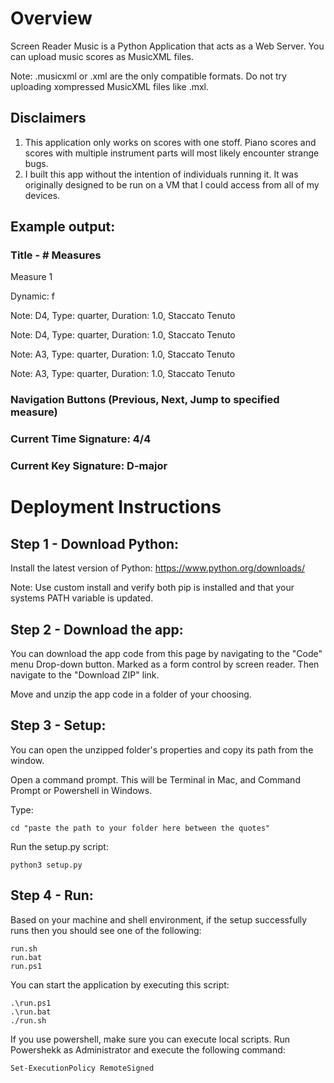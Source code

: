 # Overview

Screen Reader Music is a Python Application that acts as a Web Server. You can upload music scores as MusicXML files.

Note: .musicxml or .xml are the only compatible formats. Do not try uploading xompressed MusicXML files like .mxl.

## Disclaimers

1. This application only works on scores with one stoff. Piano scores and scores with multiple instrument parts will most likely encounter strange bugs.
2. I built this app without the intention of individuals running it. It was originally designed to be run on a VM that I could access from all of my devices.




## Example output:

### Title - # Measures

Measure 1

Dynamic: f

Note: D4, Type: quarter, Duration: 1.0, Staccato Tenuto

Note: D4, Type: quarter, Duration: 1.0, Staccato Tenuto

Note: A3, Type: quarter, Duration: 1.0, Staccato Tenuto

Note: A3, Type: quarter, Duration: 1.0, Staccato Tenuto

### Navigation Buttons (Previous, Next, Jump to specified measure)
### Current Time Signature: 4/4
### Current Key Signature: D-major










# Deployment Instructions

## Step 1 - Download Python:

Install the latest version of Python: https://www.python.org/downloads/

Note: Use custom install and verify both pip is installed and that your systems PATH variable is updated.




## Step 2 - Download the app:

You can download the app code from this page by navigating to the "Code" menu Drop-down button. Marked as a form control by screen reader. Then navigate to the "Download ZIP" link.

Move and unzip the app code in a folder of your choosing.




## Step 3 - Setup:

You can open the unzipped folder's properties and copy its path from the window.

Open a command prompt. This will be Terminal in Mac, and Command Prompt or Powershell in Windows.

Type:

```
cd "paste the path to your folder here between the quotes"
```

Run the setup.py script:

```
python3 setup.py
```




## Step 4 - Run:

Based on your machine and shell environment, if the setup successfully runs then you should see one of the following:
```
run.sh
run.bat
run.ps1
```

You can start the application by executing this script:
```
.\run.ps1
.\run.bat
./run.sh
```

If you use powershell, make sure you can execute local scripts. Run Powershekk as Administrator and execute the following command:
```
Set-ExecutionPolicy RemoteSigned

```